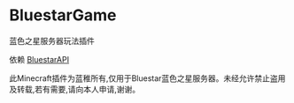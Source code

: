 # BluestarGame
蓝色之星服务器玩法插件

依赖 [BluestarAPI](https://github.com/lanzhi6/BluestarAPI)

此Minecraft插件为蓝稚所有,仅用于Bluestar蓝色之星服务器。未经允许禁止盗用及转载,若有需要,请向本人申请,谢谢。
